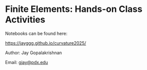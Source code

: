 # Finite Elements: Hands-on Class Activities


Notebooks 
can be found here:


https://jayggg.github.io/curvature2025/


Author: Jay Gopalakrishnan 

Email:  gjay@pdx.edu



